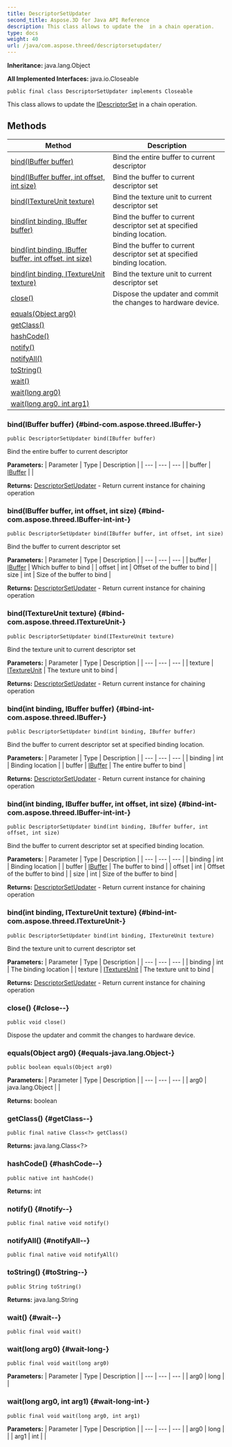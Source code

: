 ```yaml
---
title: DescriptorSetUpdater
second_title: Aspose.3D for Java API Reference
description: This class allows to update the  in a chain operation.
type: docs
weight: 40
url: /java/com.aspose.threed/descriptorsetupdater/
---
```


**Inheritance:**
java.lang.Object

**All Implemented Interfaces:**
java.io.Closeable
```
public final class DescriptorSetUpdater implements Closeable
```

This class allows to update the [IDescriptorSet](../../com.aspose.threed/idescriptorset) in a chain operation.
## Methods

| Method | Description |
| --- | --- |
| [bind(IBuffer buffer)](#bind-com.aspose.threed.IBuffer-) | Bind the entire buffer to current descriptor |
| [bind(IBuffer buffer, int offset, int size)](#bind-com.aspose.threed.IBuffer-int-int-) | Bind the buffer to current descriptor set |
| [bind(ITextureUnit texture)](#bind-com.aspose.threed.ITextureUnit-) | Bind the texture unit to current descriptor set |
| [bind(int binding, IBuffer buffer)](#bind-int-com.aspose.threed.IBuffer-) | Bind the buffer to current descriptor set at specified binding location. |
| [bind(int binding, IBuffer buffer, int offset, int size)](#bind-int-com.aspose.threed.IBuffer-int-int-) | Bind the buffer to current descriptor set at specified binding location. |
| [bind(int binding, ITextureUnit texture)](#bind-int-com.aspose.threed.ITextureUnit-) | Bind the texture unit to current descriptor set |
| [close()](#close--) | Dispose the updater and commit the changes to hardware device. |
| [equals(Object arg0)](#equals-java.lang.Object-) |  |
| [getClass()](#getClass--) |  |
| [hashCode()](#hashCode--) |  |
| [notify()](#notify--) |  |
| [notifyAll()](#notifyAll--) |  |
| [toString()](#toString--) |  |
| [wait()](#wait--) |  |
| [wait(long arg0)](#wait-long-) |  |
| [wait(long arg0, int arg1)](#wait-long-int-) |  |
### bind(IBuffer buffer) {#bind-com.aspose.threed.IBuffer-}
```
public DescriptorSetUpdater bind(IBuffer buffer)
```


Bind the entire buffer to current descriptor

**Parameters:**
| Parameter | Type | Description |
| --- | --- | --- |
| buffer | [IBuffer](../../com.aspose.threed/ibuffer) |  |

**Returns:**
[DescriptorSetUpdater](../../com.aspose.threed/descriptorsetupdater) - Return current instance for chaining operation
### bind(IBuffer buffer, int offset, int size) {#bind-com.aspose.threed.IBuffer-int-int-}
```
public DescriptorSetUpdater bind(IBuffer buffer, int offset, int size)
```


Bind the buffer to current descriptor set

**Parameters:**
| Parameter | Type | Description |
| --- | --- | --- |
| buffer | [IBuffer](../../com.aspose.threed/ibuffer) | Which buffer to bind |
| offset | int | Offset of the buffer to bind |
| size | int | Size of the buffer to bind |

**Returns:**
[DescriptorSetUpdater](../../com.aspose.threed/descriptorsetupdater) - Return current instance for chaining operation
### bind(ITextureUnit texture) {#bind-com.aspose.threed.ITextureUnit-}
```
public DescriptorSetUpdater bind(ITextureUnit texture)
```


Bind the texture unit to current descriptor set

**Parameters:**
| Parameter | Type | Description |
| --- | --- | --- |
| texture | [ITextureUnit](../../com.aspose.threed/itextureunit) | The texture unit to bind |

**Returns:**
[DescriptorSetUpdater](../../com.aspose.threed/descriptorsetupdater) - Return current instance for chaining operation
### bind(int binding, IBuffer buffer) {#bind-int-com.aspose.threed.IBuffer-}
```
public DescriptorSetUpdater bind(int binding, IBuffer buffer)
```


Bind the buffer to current descriptor set at specified binding location.

**Parameters:**
| Parameter | Type | Description |
| --- | --- | --- |
| binding | int | Binding location |
| buffer | [IBuffer](../../com.aspose.threed/ibuffer) | The entire buffer to bind |

**Returns:**
[DescriptorSetUpdater](../../com.aspose.threed/descriptorsetupdater) - Return current instance for chaining operation
### bind(int binding, IBuffer buffer, int offset, int size) {#bind-int-com.aspose.threed.IBuffer-int-int-}
```
public DescriptorSetUpdater bind(int binding, IBuffer buffer, int offset, int size)
```


Bind the buffer to current descriptor set at specified binding location.

**Parameters:**
| Parameter | Type | Description |
| --- | --- | --- |
| binding | int | Binding location |
| buffer | [IBuffer](../../com.aspose.threed/ibuffer) | The buffer to bind |
| offset | int | Offset of the buffer to bind |
| size | int | Size of the buffer to bind |

**Returns:**
[DescriptorSetUpdater](../../com.aspose.threed/descriptorsetupdater) - Return current instance for chaining operation
### bind(int binding, ITextureUnit texture) {#bind-int-com.aspose.threed.ITextureUnit-}
```
public DescriptorSetUpdater bind(int binding, ITextureUnit texture)
```


Bind the texture unit to current descriptor set

**Parameters:**
| Parameter | Type | Description |
| --- | --- | --- |
| binding | int | The binding location |
| texture | [ITextureUnit](../../com.aspose.threed/itextureunit) | The texture unit to bind |

**Returns:**
[DescriptorSetUpdater](../../com.aspose.threed/descriptorsetupdater) - Return current instance for chaining operation
### close() {#close--}
```
public void close()
```


Dispose the updater and commit the changes to hardware device.

### equals(Object arg0) {#equals-java.lang.Object-}
```
public boolean equals(Object arg0)
```




**Parameters:**
| Parameter | Type | Description |
| --- | --- | --- |
| arg0 | java.lang.Object |  |

**Returns:**
boolean
### getClass() {#getClass--}
```
public final native Class<?> getClass()
```




**Returns:**
java.lang.Class<?>
### hashCode() {#hashCode--}
```
public native int hashCode()
```




**Returns:**
int
### notify() {#notify--}
```
public final native void notify()
```




### notifyAll() {#notifyAll--}
```
public final native void notifyAll()
```




### toString() {#toString--}
```
public String toString()
```




**Returns:**
java.lang.String
### wait() {#wait--}
```
public final void wait()
```




### wait(long arg0) {#wait-long-}
```
public final void wait(long arg0)
```




**Parameters:**
| Parameter | Type | Description |
| --- | --- | --- |
| arg0 | long |  |

### wait(long arg0, int arg1) {#wait-long-int-}
```
public final void wait(long arg0, int arg1)
```




**Parameters:**
| Parameter | Type | Description |
| --- | --- | --- |
| arg0 | long |  |
| arg1 | int |  |

